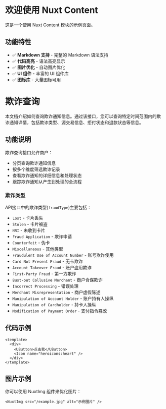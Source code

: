 # 欢迎使用 Nuxt Content

这是一个使用 Nuxt Content 模块的示例页面。

## 功能特性

- ✅ **Markdown 支持** - 完整的 Markdown 语法支持
- ✅ **代码高亮** - 语法高亮显示
- ✅ **图片优化** - 自动图片优化
- ✅ **UI 组件** - 丰富的 UI 组件库
- ✅ **图标库** - 大量图标可用

# 欺诈查询

本文档介绍如何查询欺诈通知信息。通过该接口，您可以查询特定时间范围内的欺诈通知详情，包括欺诈类型、源交易信息、拒付状态和退款状态等信息。

## 功能说明

欺诈查询接口允许商户：

- 分页查询欺诈通知信息
- 按多个维度筛选欺诈记录
- 查看欺诈通知的详细信息和处理状态
- 跟踪欺诈通知从产生到处理的全流程

### 欺诈类型

API接口中的欺诈类型(`fraudType`)主要包括：

- `Lost` - 卡片丢失
- `Stolen` - 卡片被盗
- `NRI` - 未收到卡片
- `Fraud Application` - 欺诈申请 
- `Counterfeit` - 伪卡
- `Miscellaneous` - 其他类型
- `Fraudulent Use of Account Number` - 账号欺诈使用
- `Card Not Present Fraud` - 无卡欺诈
- `Account Takeover Fraud` - 账户盗用欺诈
- `First-Party Fraud` - 第一方欺诈
- `Bust-out Collusive Merchant` - 商户合谋欺诈
- `Incorrect Processing` - 错误处理
- `Merchant Misrepresentation` - 商户虚假陈述
- `Manipulation of Account Holder` - 账户持有人操纵
- `Manipulation of Cardholder` - 持卡人操纵
- `Modification of Payment Order` - 支付指令篡改

## 代码示例

```vue
<template>
  <div>
    <UButton>点击我</UButton>
    <Icon name="heroicons:heart" />
  </div>
</template>
```

## 图片示例

你可以使用 NuxtImg 组件来优化图片：

```vue
<NuxtImg src="/example.jpg" alt="示例图片" />
``` 


<ExampleComponent />